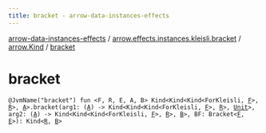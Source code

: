 ```yaml
---
title: bracket - arrow-data-instances-effects
---
```


[arrow-data-instances-effects](../../index.html) / [arrow.effects.instances.kleisli.bracket](../index.html) / [arrow.Kind](index.html) / [bracket](./bracket.html)

# bracket

`@JvmName("bracket") fun <F, R, E, A, B> Kind<Kind<Kind<ForKleisli, `[`F`](bracket.html#F)`>, `[`R`](bracket.html#R)`>, `[`A`](bracket.html#A)`>.bracket(arg1: (`[`A`](bracket.html#A)`) -> Kind<Kind<Kind<ForKleisli, `[`F`](bracket.html#F)`>, `[`R`](bracket.html#R)`>, `[`Unit`](https://kotlinlang.org/api/latest/jvm/stdlib/kotlin/-unit/index.html)`>, arg2: (`[`A`](bracket.html#A)`) -> Kind<Kind<Kind<ForKleisli, `[`F`](bracket.html#F)`>, `[`R`](bracket.html#R)`>, `[`B`](bracket.html#B)`>, BF: Bracket<`[`F`](bracket.html#F)`, `[`E`](bracket.html#E)`>): Kind<`[`R`](bracket.html#R)`, `[`B`](bracket.html#B)`>`